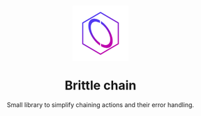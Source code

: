 <p align="center">
    <img width="128" align="center" src="assets/icon.png" >
</p>

<h1 align="center">
  Brittle chain
</h1>

<p align="center">
 Small library to simplify chaining actions and their error handling.
</p>
